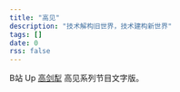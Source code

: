 ```yaml
---
title: "高见"
description: "技术解构旧世界，技术建构新世界"
tags: []
date: 0
rss: false
---
```


B站 Up [高剑犁](https://space.bilibili.com/59104725) 高见系列节目文字版。
